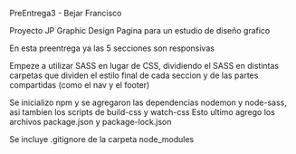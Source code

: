 PreEntrega3 - Bejar Francisco

Proyecto JP Graphic Design
Pagina para un estudio de diseño grafico

En esta preentrega ya las 5 secciones son responsivas

Empeze a utilizar SASS en lugar de CSS, dividiendo el SASS en distintas carpetas que dividen el estilo final de cada seccion y de las partes compartidas (como el nav y el footer)

Se inicializo npm y se agregaron las dependencias nodemon y node-sass, asi tambien los scripts de build-css y watch-css
Esto ultimo agrego los archivos package.json y package-lock.json

Se incluye .gitignore de la carpeta node_modules
